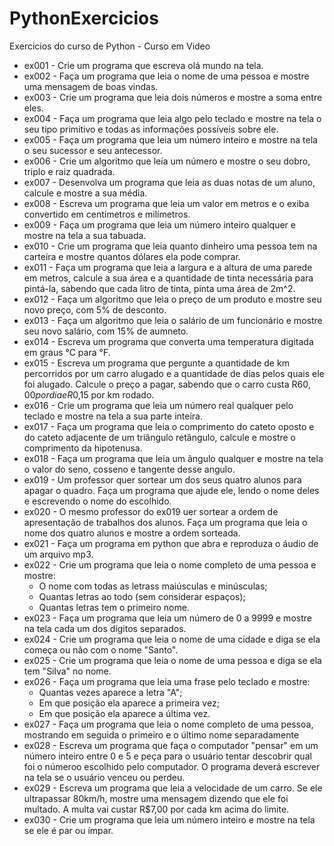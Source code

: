 # PythonExercicios
 Exercicios do curso de Python - Curso em Video

- ex001 - Crie um programa que escreva olá mundo na tela.
- ex002 - Faça um programa que leia o nome de uma pessoa e mostre uma mensagem de boas vindas.
- ex003 - Crie um programa que leia dois números e mostre a soma entre eles.
- ex004 - Faça um programa que leia algo pelo teclado e mostre na tela o seu tipo primitivo e todas as informações possíveis sobre ele.
- ex005 - Faça um programa que leia um número inteiro e mostre na tela o seu sucessor e seu antecessor.
- ex006 - Crie um algoritmo que leia um número e mostre o seu dobro, triplo e raiz quadrada.
- ex007 - Desenvolva um programa que leia as duas notas de um aluno, calcule e mostre a sua média.
- ex008 - Escreva um programa que leia um valor em metros e o exiba convertido em centímetros e milímetros.
- ex009 - Faça um programa que leia um número inteiro qualquer e mostre na tela a sua tabuada.
- ex010 - Crie um programa que leia quanto dinheiro uma pessoa tem na carteira e mostre quantos dólares ela pode comprar.
- ex011 - Faça um programa que leia a largura e a altura de uma parede em metros, calcule a sua área e a quantidade de tinta necessária para pintá-la, sabendo que cada litro de tinta, pinta uma área de 2m^2.
- ex012 - Faça um algoritmo que leia o preço de um produto e mostre seu novo preço, com 5% de desconto.
- ex013 - Faça um algoritmo que leia o salário de um funcionário e mostre seu novo salário, com 15% de aumneto.
- ex014 - Escreva um programa que converta uma temperatura digitada em graus °C para °F.
- ex015 - Escreva um programa que pergunte a quantidade de km percorridos por um carro alugado e a quantidade de dias pelos quais ele foi alugado. Calcule o preço a pagar, sabendo que o carro custa R$60,00 por dia e R$0,15 por km rodado.
- ex016 - Crie um programa que leia um número real qualquer pelo teclado e mostre na tela a sua parte inteira.
- ex017 - Faça um programa que leia o comprimento do cateto oposto e do cateto adjacente de um triângulo retângulo, calcule e mostre o comprimento da hipotenusa.
- ex018 - Faça um programa que leia um ângulo qualquer e mostre na tela o valor do seno, cosseno e tangente desse angulo.
- ex019 - Um professor quer sortear um dos seus quatro alunos para apagar o quadro. Faça um programa que ajude ele, lendo o nome deles e escrevendo o nome do escolhido.
- ex020 - O mesmo professor do ex019 uer sortear a ordem de apresentação de trabalhos dos alunos. Faça um programa que leia o nome dos quatro alunos e mostre a ordem sorteada.
- ex021 - Faça um programa em python que abra e reproduza o áudio de um arquivo mp3.
- ex022 - Crie um programa que leia o nome completo de uma pessoa e mostre:
	- O nome com todas as letrass maiúsculas e minúsculas;
	- Quantas letras ao todo (sem considerar espaços);
	- Quantas letras tem o primeiro nome.
- ex023 - Faça um programa que leia um número de 0 a 9999 e mostre na tela cada um dos dígitos separados.
- ex024 - Crie um programa que leia o nome de uma cidade e diga se ela começa ou não com o nome "Santo".
- ex025 - Crie um programa que leia o nome de uma pessoa e diga se ela tem "Silva" no nome.
- ex026 - Faça um programa que leia uma frase pelo teclado e mostre:
	- Quantas vezes aparece a letra "A";
	- Em que posição ela aparece a primeira vez;
	- Em que posição ela aparece a última vez.
- ex027 - Faça um programa que leia o nome completo de uma pessoa, mostrando em seguida o primeiro e o último nome separadamente
- ex028 - Escreva um programa que faça o computador "pensar" em um número inteiro entre 0 e 5 e peça para o usuário tentar descobrir qual foi o númeroo escolhido pelo computador. O programa deverá escrever na tela se o usuário venceu ou perdeu.
- ex029 - Escreva um programa que leia a velocidade de um carro. Se ele ultrapassar 80km/h, mostre uma mensagem dizendo que ele foi multado. A multa vai custar R$7,00 por cada km acima do limite.
- ex030 - Crie um programa que leia um número inteiro e mostre na tela se ele é par ou ímpar.
